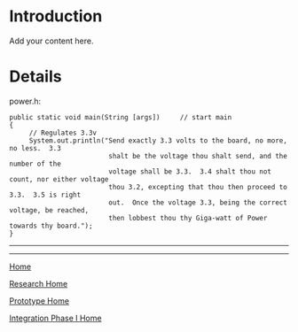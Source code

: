 # Introduction #

Add your content here.


# Details #

power.h:
```
public static void main(String [args])     // start main
{
     // Regulates 3.3v
     System.out.println("Send exactly 3.3 volts to the board, no more, no less.  3.3 
                         shalt be the voltage thou shalt send, and the number of the 
                         voltage shall be 3.3.  3.4 shalt thou not count, nor either voltage 
                         thou 3.2, excepting that thou then proceed to 3.3.  3.5 is right      
                         out.  Once the voltage 3.3, being the correct voltage, be reached, 
                         then lobbest thou thy Giga-watt of Power towards thy board."); 
}
```


---



---

[Home](MainPage.md)

[Research Home](Research.md)

[Prototype Home](prototype.md)

[Integration Phase I Home](Integration.md)